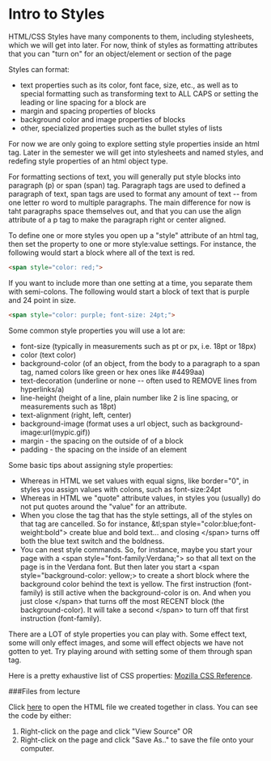 Intro to Styles
===============

HTML/CSS Styles have many components to them, including stylesheets, which we will get into later. For now, think of styles as formatting attributes that you can "turn on" for an object/element or section of the page

Styles can format:

* text properties such as its color, font face, size, etc., as well as to special formatting such as transforming text to ALL CAPS or setting the leading or line spacing for a block are 
* margin and spacing properties of blocks 
* background color and image properties of blocks 
* other, specialized properties such as the bullet styles of lists 


  
For now we are only going to explore setting style properties inside an html tag. Later in the semester we will get into stylesheets and named styles, and redefing style properties of an html object type. 

For formatting sections of text, you will generally put style blocks into paragraph (p) or span (span) tag. Paragraph tags are used to defined a paragraph of text, span tags are used to format any amount of text -- from one letter ro word to multiple paragraphs. The main difference for now is taht paragraphs space themselves out, and that you can use the align attribute of a p tag to make the paragraph right or center aligned. 

To define one or more styles you open up a "style" attribute of an html tag, then set the property to one or more style:value settings. For instance, the following would start a block where all of the text is red.

```html
<span style="color: red;"> 
```

 If you want to include more than one setting at a time, you separate them with semi-colons. The following would start a block of text that is purple and 24 point in size.

```html
<span style="color: purple; font-size: 24pt;">  
```

Some common style properties you will use a lot are:
    
* font-size (typically in measurements such as pt or px, i.e. 18pt or 18px) 
* color (text color) 
* background-color (of an object, from the body to a paragraph to a span tag, named colors like green or hex ones like #4499aa) 
* text-decoration (underline or none -- often used to REMOVE lines from hyperlinks/a) 
* line-height (height of a line, plain number like 2 is line spacing, or measurements such as 18pt) 
* text-alignment (right, left, center)
* background-image (format uses a url object, such as background-image:url(mypic.gif))
* margin - the spacing on the outside of of a block
* padding - the spacing on the inside of an element
    

Some basic tips about assigning style properties:

* Whereas in HTML we set values with equal signs, like border="0", in styles you assign values with colons, such as font-size:24pt 
* Whereas in HTML we "quote" attribute values, in styles you (usually) do not put quotes around the "value" for an attribute. 
* When you close the tag that has the style settings, all of the styles on that tag are cancelled. So for instance, &amp;tl;span style="color:blue;font-weight:bold"&gt; create blue and bold text... and closing &lt;/span&gt; turns off both the blue text switch and the boldness. 
* You can nest style commands. So, for instance, maybe you start your page with a &lt;span style="font-family:Verdana;"&gt; so that all text on the page is in the Verdana font. But then later you start a &lt;span style="background-color: yellow;&gt; to create a short block where the background color behind the text is yellow. The first instruction (font-family) is still active when the background-color is on. And when you just close &lt;/span&gt; that turns off the most RECENT block (the background-color). It will take a second &lt;/span&gt; to turn off that first instruction (font-family). 
    

There are a LOT of style properties you can play with. Some effect text, some will only effect images, and some will effect objects we have not gotten to yet. Try playing around with setting some of them through span tag.

Here is a pretty exhaustive list of CSS properties: [Mozilla CSS Reference](https://developer.mozilla.org/en-US/docs/CSS/CSS_Reference).


###Files from lecture

Click [here](/demos/104/W3/firstpage.html) to open the HTML file we created together in class.
You can see the code by either:

1. Right-click on the page and click "View Source" OR
2. Right-click on the page and click "Save As.." to save the file onto your computer.


